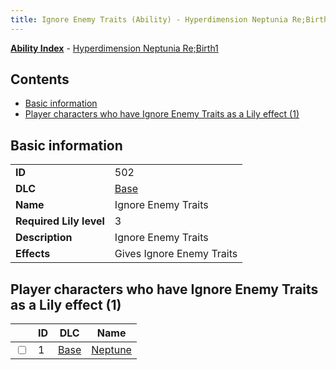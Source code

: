 ```yaml
---
title: Ignore Enemy Traits (Ability) - Hyperdimension Neptunia Re;Birth1
---
```


[**Ability Index**](/neptunia/rb1/ability/index.html) - [Hyperdimension Neptunia Re;Birth1](/neptunia/rb1)

## Contents

- [Basic information](#basic-information)
- [Player characters who have Ignore Enemy Traits as a Lily effect (1)](#player-characters-who-have-ignore-enemy-traits-as-a-lily-effect-1)

## Basic information

|   |   |
| -- | -- |
| **ID** | 502
**DLC** | [Base](/neptunia/rb1/dlc/1-base.html)
**Name** | Ignore Enemy Traits
**Required Lily level** | 3
**Description** | Ignore Enemy Traits
**Effects** | Gives Ignore Enemy Traits |


## Player characters who have Ignore Enemy Traits as a Lily effect (1)

|    | ID | DLC | Name |
| -- | -- | --- | ---- |
| <input type="checkbox" id="rb1-player-1-1" class="trackbox" /> | 1 | [Base](/neptunia/rb1/dlc/1-base.html) | [Neptune](/neptunia/rb1/player/1-1-neptune.html) |

